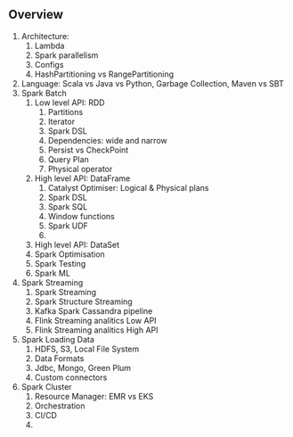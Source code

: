 ## Overview

1. Architecture: 
   1. Lambda 
   2. Spark parallelism 
   3. Configs
   4. HashPartitioning vs RangePartitioning
2. Language: Scala vs Java vs Python, Garbage Collection, Maven vs SBT
3. Spark Batch
   1. Low level API: RDD
      1. Partitions
      2. Iterator
      3. Spark DSL
      4. Dependencies: wide and narrow
      5. Persist vs CheckPoint
      6. Query Plan
      7. Physical operator
   2. High level API: DataFrame
      1. Catalyst Optimiser: Logical & Physical plans
      2. Spark DSL
      3. Spark SQL
      4. Window functions
      5. Spark UDF
      6. 
   3. High level API: DataSet
   4. Spark Optimisation 
   5. Spark Testing
   6. Spark ML
4. Spark Streaming
   1. Spark Streaming
   2. Spark Structure Streaming
   3. Kafka Spark Cassandra pipeline
   4. Flink Streaming analitics Low API
   5. Flink Streaming analitics High API
5. Spark Loading Data 
   1. HDFS, S3, Local File System
   2. Data Formats
   3. Jdbc, Mongo, Green Plum
   4. Custom connectors
6. Spark Cluster
   1. Resource Manager: EMR vs EKS
   2. Orchestration
   3. CI/CD
   4. 

